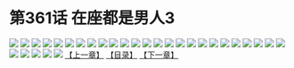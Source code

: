# 第361话 在座都是男人3
![](https://s1.baozimh.com/scomic/sanyanxiaotianlu-samanhua/0/360-pedu/1.jpg)
![](https://s1.baozimh.com/scomic/sanyanxiaotianlu-samanhua/0/360-pedu/2.jpg)
![](https://s1.baozimh.com/scomic/sanyanxiaotianlu-samanhua/0/360-pedu/3.jpg)
![](https://s1.baozimh.com/scomic/sanyanxiaotianlu-samanhua/0/360-pedu/4.jpg)
![](https://s1.baozimh.com/scomic/sanyanxiaotianlu-samanhua/0/360-pedu/5.jpg)
![](https://s1.baozimh.com/scomic/sanyanxiaotianlu-samanhua/0/360-pedu/6.jpg)
![](https://s1.baozimh.com/scomic/sanyanxiaotianlu-samanhua/0/360-pedu/7.jpg)
![](https://s1.baozimh.com/scomic/sanyanxiaotianlu-samanhua/0/360-pedu/8.jpg)
![](https://s1.baozimh.com/scomic/sanyanxiaotianlu-samanhua/0/360-pedu/9.jpg)
![](https://s1.baozimh.com/scomic/sanyanxiaotianlu-samanhua/0/360-pedu/10.jpg)
![](https://s1.baozimh.com/scomic/sanyanxiaotianlu-samanhua/0/360-pedu/11.jpg)
![](https://s1.baozimh.com/scomic/sanyanxiaotianlu-samanhua/0/360-pedu/12.jpg)
![](https://s1.baozimh.com/scomic/sanyanxiaotianlu-samanhua/0/360-pedu/13.jpg)
![](https://s1.baozimh.com/scomic/sanyanxiaotianlu-samanhua/0/360-pedu/14.jpg)
![](https://s1.baozimh.com/scomic/sanyanxiaotianlu-samanhua/0/360-pedu/15.jpg)
![](https://s1.baozimh.com/scomic/sanyanxiaotianlu-samanhua/0/360-pedu/16.jpg)
![](https://s1.baozimh.com/scomic/sanyanxiaotianlu-samanhua/0/360-pedu/17.jpg)
![](https://s1.baozimh.com/scomic/sanyanxiaotianlu-samanhua/0/360-pedu/18.jpg)
![](https://s1.baozimh.com/scomic/sanyanxiaotianlu-samanhua/0/360-pedu/19.jpg)
![](https://s1.baozimh.com/scomic/sanyanxiaotianlu-samanhua/0/360-pedu/20.jpg)
![](https://s1.baozimh.com/scomic/sanyanxiaotianlu-samanhua/0/360-pedu/21.jpg)
![](https://s1.baozimh.com/scomic/sanyanxiaotianlu-samanhua/0/360-pedu/22.jpg)
![](https://s1.baozimh.com/scomic/sanyanxiaotianlu-samanhua/0/360-pedu/23.jpg)
![](https://s1.baozimh.com/scomic/sanyanxiaotianlu-samanhua/0/360-pedu/24.jpg)
![](https://s1.baozimh.com/scomic/sanyanxiaotianlu-samanhua/0/360-pedu/25.jpg)
![](https://s1.baozimh.com/scomic/sanyanxiaotianlu-samanhua/0/360-pedu/26.jpg)
![](https://s1.baozimh.com/scomic/sanyanxiaotianlu-samanhua/0/360-pedu/27.jpg)
![](https://s1.baozimh.com/scomic/sanyanxiaotianlu-samanhua/0/360-pedu/28.jpg)
![](https://s1.baozimh.com/scomic/sanyanxiaotianlu-samanhua/0/360-pedu/29.jpg)
![](https://s1.baozimh.com/scomic/sanyanxiaotianlu-samanhua/0/360-pedu/30.jpg)
[【上一章】](./360.md)
[【目录】](./README.md)
[【下一章】](./362.md)
